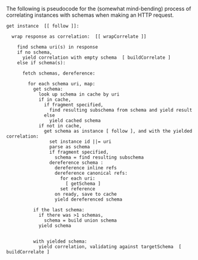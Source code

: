 The following is pseudocode for the (somewhat mind-bending) process
of correlating instances with schemas when making an HTTP request.


    get instance  [[ follow ]]:

      wrap response as correlation:  [[ wrapCorrelate ]]

        find schema uri(s) in response
        if no schema,
          yield correlation with empty schema  [ buildCorrelate ]
        else if schema(s):

          fetch schemas, dereference:

            for each schema uri, map:
              get schema:
                look up schema in cache by uri
                if in cache,
                  if fragment specified,
                    find resulting subschema from schema and yield result 
                  else
                    yield cached schema
                if not in cache,
                  get schema as instance [ follow ], and with the yielded correlation:
                    set instance id ||= uri
                    parse as schema
                    if fragment specified,
                      schema = find resulting subschema 
                    dereference schema :
                      dereference inline refs
                      dereference canonical refs:
                        for each uri:
                          [ getSchema ]
                        set reference 
                      on ready, save to cache
                      yield dereferenced schema

              if the last schema:
                if there was >1 schemas,
                  schema = build union schema
                yield schema
                

              with yielded schema:
                yield correlation, validating against targetSchema  [ buildCorrelate ]


